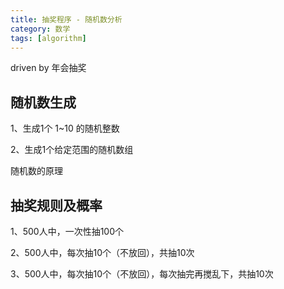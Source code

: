 ```yaml
---
title: 抽奖程序 - 随机数分析
category: 数学
tags: [algorithm]
---
```


driven by 年会抽奖

<!-- more -->

## 随机数生成

1、生成1个 1~10 的随机整数

2、生成1个给定范围的随机数组



随机数的原理



## 抽奖规则及概率

1、500人中，一次性抽100个

2、500人中，每次抽10个（不放回），共抽10次

3、500人中，每次抽10个（不放回），每次抽完再搅乱下，共抽10次



